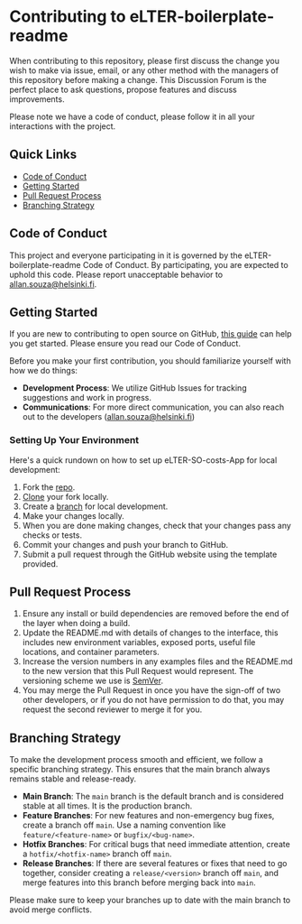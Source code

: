 # Contributing to eLTER-boilerplate-readme

When contributing to this repository, please first discuss the change you wish to make via issue, email, or any other method with the managers of this repository before making a change. This Discussion Forum is the perfect place to ask questions, propose features and discuss improvements.

Please note we have a code of conduct, please follow it in all your interactions with the project.

## Quick Links
- [Code of Conduct](#code-of-conduct)
- [Getting Started](#getting-started)
- [Pull Request Process](#pull-request-process)
- [Branching Strategy](#branching-strategy)

## Code of Conduct

This project and everyone participating in it is governed by the eLTER-boilerplate-readme Code of Conduct. By participating, you are expected to uphold this code. Please report unacceptable behavior to allan.souza@helsinki.fi.

## Getting Started

If you are new to contributing to open source on GitHub, [this guide](https://opensource.guide/how-to-contribute/) can help you get started. Please ensure you read our Code of Conduct.

Before you make your first contribution, you should familiarize yourself with how we do things:

- **Development Process**: We utilize GitHub Issues for tracking suggestions and work in progress.
- **Communications**: For more direct communication, you can also reach out to the developers (allan.souza@helsinki.fi)

### Setting Up Your Environment

Here's a quick rundown on how to set up eLTER-SO-costs-App for local development:

1. Fork the [repo](https://docs.github.com/en/pull-requests/collaborating-with-pull-requests/working-with-forks/fork-a-repo).
2. [Clone](https://docs.github.com/en/repositories/creating-and-managing-repositories/cloning-a-repository) your fork locally.
3. Create a [branch](https://docs.github.com/en/pull-requests/collaborating-with-pull-requests/proposing-changes-to-your-work-with-pull-requests/creating-and-deleting-branches-within-your-repository) for local development.
4. Make your changes locally.
5. When you are done making changes, check that your changes pass any checks or tests.
6. Commit your changes and push your branch to GitHub.
7. Submit a pull request through the GitHub website using the template provided.

## Pull Request Process

1. Ensure any install or build dependencies are removed before the end of the layer when doing a build.
2. Update the README.md with details of changes to the interface, this includes new environment variables, exposed ports, useful file locations, and container parameters.
3. Increase the version numbers in any examples files and the README.md to the new version that this Pull Request would represent. The versioning scheme we use is [SemVer](http://semver.org/).
4. You may merge the Pull Request in once you have the sign-off of two other developers, or if you do not have permission to do that, you may request the second reviewer to merge it for you.

## Branching Strategy

To make the development process smooth and efficient, we follow a specific branching strategy. This ensures that the main branch always remains stable and release-ready.

- **Main Branch**: The `main` branch is the default branch and is considered stable at all times. It is the production branch.
- **Feature Branches**: For new features and non-emergency bug fixes, create a branch off `main`. Use a naming convention like `feature/<feature-name>` or `bugfix/<bug-name>`.
- **Hotfix Branches**: For critical bugs that need immediate attention, create a `hotfix/<hotfix-name>` branch off `main`.
- **Release Branches**: If there are several features or fixes that need to go together, consider creating a `release/<version>` branch off `main`, and merge features into this branch before merging back into `main`.

Please make sure to keep your branches up to date with the main branch to avoid merge conflicts.
